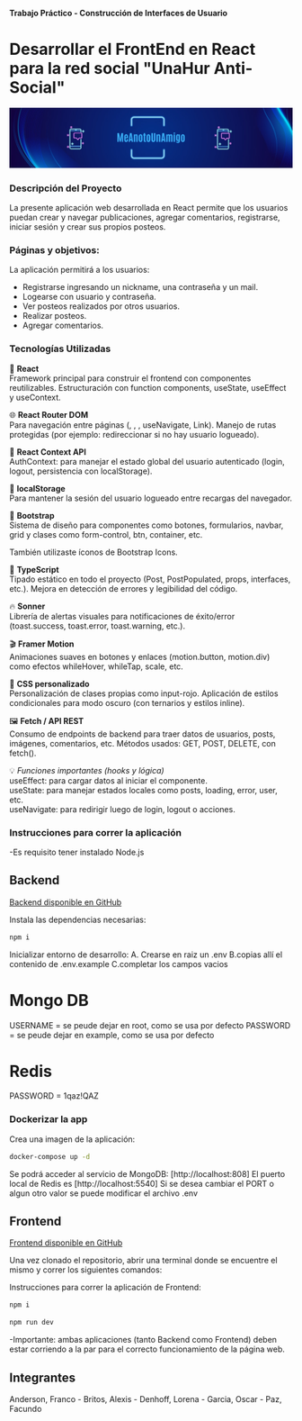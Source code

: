 **Trabajo Práctico - Construcción de Interfaces de Usuario**
# Desarrollar el FrontEnd en React para la red social "UnaHur Anti-Social"

![banner](banner.png)

### Descripción del Proyecto

La presente aplicación web desarrollada en React permite que los usuarios puedan crear y navegar publicaciones, agregar comentarios, registrarse, iniciar sesión y crear sus propios posteos.

### Páginas y objetivos:

La aplicación permitirá a los usuarios:

- Registrarse ingresando un nickname, una contraseña y un mail.
- Logearse con usuario y contraseña.
- Ver posteos realizados por otros usuarios.
- Realizar posteos. 
- Agregar comentarios.

###  Tecnologías Utilizadas
🧠 **React**<br>
Framework principal para construir el frontend con componentes reutilizables.
Estructuración con function components, useState, useEffect y useContext.

🌐 **React Router DOM**<br>
Para navegación entre páginas (<Routes>, <Route>, <Navigate>, useNavigate, Link).
Manejo de rutas protegidas (por ejemplo: redireccionar si no hay usuario logueado).

👥 **React Context API**<br>
AuthContext: para manejar el estado global del usuario autenticado (login, logout, persistencia con localStorage).

💾 **localStorage**<br>
Para mantener la sesión del usuario logueado entre recargas del navegador.

🎨 **Bootstrap**<br>
Sistema de diseño para componentes como botones, formularios, navbar, grid y clases como form-control, btn, container, etc.

También utilizaste íconos de Bootstrap Icons.

🎯 **TypeScript**<br>
Tipado estático en todo el proyecto (Post, PostPopulated, props, interfaces, etc.).
Mejora en detección de errores y legibilidad del código.

🔥 **Sonner**<br>
Librería de alertas visuales para notificaciones de éxito/error (toast.success, toast.error, toast.warning, etc.).

🎬 **Framer Motion**<br>
Animaciones suaves en botones y enlaces (motion.button, motion.div) como efectos whileHover, whileTap, scale, etc.

🎨 **CSS personalizado**<br>
Personalización de clases propias como input-rojo.
Aplicación de estilos condicionales para modo oscuro (con ternarios y estilos inline).

🖼️ **Fetch / API REST**<br>
Consumo de endpoints de backend para traer datos de usuarios, posts, imágenes, comentarios, etc.
Métodos usados: GET, POST, DELETE, con fetch().

💡 *Funciones importantes (hooks y lógica)*<br>
useEffect: para cargar datos al iniciar el componente.<br>
useState: para manejar estados locales como posts, loading, error, user, etc.<br>
useNavigate: para redirigir luego de login, logout o acciones.<br>

### Instrucciones para correr la aplicación 
-Es requisito tener instalado Node.js

## Backend

[Backend disponible en GitHub](https://github.com/FlamarokClass/anti-social-meanotounamigo-backend)

Instala las dependencias necesarias:
```bash
npm i
```

Inicializar entorno de desarrollo:
A. Crearse en raiz un .env 
B.copias allí el contenido de .env.example 
C.completar los campos vacios 

# Mongo DB 
USERNAME = se peude dejar en root, como se usa por defecto
PASSWORD = se peude dejar en example, como se usa por defecto

# Redis
PASSWORD = 1qaz!QAZ


### Dockerizar la app
Crea una imagen de la aplicación:
```bash
docker-compose up -d
```

Se podrá acceder al servicio de MongoDB: [http://localhost:808]
El puerto local de Redis es [http://localhost:5540]
Si se desea cambiar el PORT o algun otro valor se puede modificar el archivo .env

## Frontend

[Frontend disponible en GitHub](https://github.com/AlexisF12/anti-social-meanotounamigo-frontend)

Una vez clonado el repositorio, abrir una terminal donde se encuentre el mismo y correr los siguientes comandos:

Instrucciones para correr la aplicación de Frontend:
```bash
npm i
```
```bash
npm run dev
```

-Importante: ambas aplicaciones (tanto Backend como Frontend) deben estar corriendo a la par para el correcto funcionamiento de la página web. 


## Integrantes

Anderson, Franco - Britos, Alexis - Denhoff, Lorena - Garcia, Oscar - Paz, Facundo